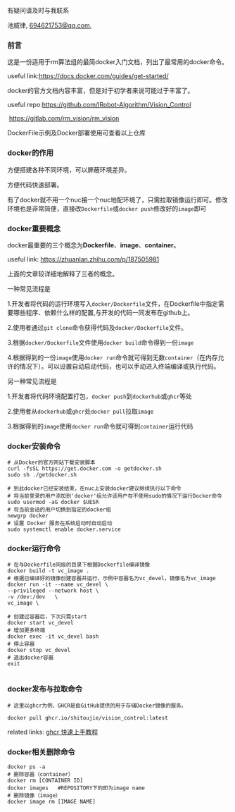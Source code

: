 有疑问请及时与我联系

池威律, 694621753@qq.com,

### 前言

这是一份适用于rm算法组的最简docker入门文档，列出了最常用的docker命令。



useful link:https://docs.docker.com/guides/get-started/

docker的官方文档内容丰富，但是对于初学者来说可能过于丰富了。



useful repo:https://github.com/IRobot-Algorithm/Vision_Control

​					 https://gitlab.com/rm_vision/rm_vision

DockerFile示例及Docker部署使用可查看以上仓库



### docker的作用

方便搭建各种不同环境，可以屏蔽环境差异。

方便代码快速部署。

有了docker就不用一个nuc接一个nuc地配环境了，只需拉取镜像运行即可。修改环境也是非常简便，直接改`Dockerfile`或`docker push`修改好的`image`即可



### docker重要概念

docker最重要的三个概念为**Dockerfile**、**image**、**container**。

useful link: https://zhuanlan.zhihu.com/p/187505981

上面的文章较详细地解释了三者的概念。

一种常见流程是

1.开发者将代码的运行环境写入`docker/Dockerfile`文件，在Dockerfile中指定需要哪些程序、依赖什么样的配置,与开发的代码一同发布在github上。

2.使用者通过`git clone`命令获得代码及`docker/Dockerfile`文件。

3.根据`docker/Dockerfile`文件使用`docker build`命令得到一份`image`

4.根据得到的一份`image`使用`docker run`命令就可得到无数`container`（在内存允许的情况下）。可以设置自动启动代码，也可以手动进入终端编译或执行代码。



另一种常见流程是

1.开发者将代码环境配置打包，`docker push`到`dockerhub`或`ghcr`等处

2.使用者从`dockerhub`或`ghcr`处`docker pull`拉取`image`

3.根据得到的`image`使用`docker run`命令就可得到`container`运行代码





### docker安装命令

``` 
# 从Docker的官方网站下载安装脚本
curl -fsSL https://get.docker.com -o getdocker.sh
sudo sh ./getdocker.sh

# 到此docker已经安装结束，在nuc上安装docker建议继续执行以下命令
# 将当前登录的用户添加到'docker'组允许该用户在不使用sudo的情况下运行Docker命令
sudo usermod -aG docker $UESR
# 将当前会话的用户切换到指定的docker组
newgrp docker
# 设置 Docker 服务在系统启动时自动启动
sudo systemctl enable docker.service
```



### docker运行命令

``` 
# 在与Dockerfile同级的目录下根据Dockerfile编译镜像
docker build -t vc_image .
# 根据已编译好的镜像创建容器并运行，示例中容器名为vc_devel，镜像名为vc_image
docker run -it --name vc_devel \
--privileged --network host \
-v /dev:/dev   \
vc_image \

# 创建过容器后，下次只需start
docker start vc_devel
# 增加更多终端
docker exec -it vc_devel bash
# 停止容器
docker stop vc_devel
# 退出docker容器
exit


```



### docker发布与拉取命令

``` 
# 这里以ghcr为例，GHCR是由GitHub提供的用于存储Docker镜像的服务。

docker pull ghcr.io/shitoujie/vision_control:latest
```

related links: [ghcr 快速上手教程](https://blog.csdn.net/easylife206/article/details/108480444?ops_request_misc=%257B%2522request%255Fid%2522%253A%2522170424990016800188531527%2522%252C%2522scm%2522%253A%252220140713.130102334..%2522%257D&request_id=170424990016800188531527&biz_id=0&utm_medium=distribute.pc_search_result.none-task-blog-2~all~sobaiduend~default-1-108480444-null-null.142^v99^pc_search_result_base4&utm_term=github%20ghcr&spm=1018.2226.3001.4187)



### docker相关删除命令

``` 
docker ps -a
# 删除容器（container）
docker rm [CONTAINER ID]
docker images 	#REPOSITORY下的即为image name
# 删除镜像（image）
docker image rm [IMAGE NAME] 
```



